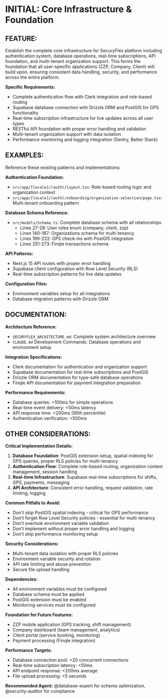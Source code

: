 # INITIAL: Core Infrastructure & Foundation

## FEATURE:
Establish the complete core infrastructure for SecuryFlex platform including authentication system, database operations, real-time subscriptions, API foundation, and multi-tenant organization support. This forms the foundation that all user-specific applications (ZZP, Company, Client) will build upon, ensuring consistent data handling, security, and performance across the entire platform.

**Specific Requirements:**
- Complete authentication flow with Clerk integration and role-based routing
- Supabase database connection with Drizzle ORM and PostGIS for GPS functionality
- Real-time subscription infrastructure for live updates across all user types
- RESTful API foundation with proper error handling and validation
- Multi-tenant organization support with data isolation
- Performance monitoring and logging integration (Sentry, Better Stack)

## EXAMPLES:
Reference these existing patterns and implementations:

**Authentication Foundation:**
- `src/app/[locale]/(auth)/layout.tsx`: Role-based routing logic and organization context
- `src/app/[locale]/(auth)/onboarding/organization-selection/page.tsx`: Multi-tenant onboarding pattern

**Database Schema Reference:**
- `src/models/Schema.ts`: Complete database schema with all relationships
  - Lines 27-28: User roles enum (company, client, zzp)
  - Lines 140-167: Organizations schema for multi-tenancy
  - Lines 199-222: GPS check-ins with PostGIS integration
  - Lines 251-273: Finqle transactions schema

**API Patterns:**
- Next.js 15 API routes with proper error handling
- Supabase client configuration with Row Level Security (RLS)
- Real-time subscription patterns for live data updates

**Configuration Files:**
- Environment variables setup for all integrations
- Database migration patterns with Drizzle ORM

## DOCUMENTATION:
**Architecture Reference:**
- `SECURYFLEX_ARCHITECTURE.md`: Complete system architecture overview
- `CLAUDE.md` Development Commands: Database operations and environment setup

**Integration Specifications:**
- Clerk documentation for authentication and organization support
- Supabase documentation for real-time subscriptions and PostGIS
- Drizzle ORM documentation for type-safe database operations
- Finqle API documentation for payment integration preparation

**Performance Requirements:**
- Database queries: <100ms for simple operations
- Real-time event delivery: <50ms latency
- API response time: <200ms (95th percentile)
- Authentication verification: <500ms

## OTHER CONSIDERATIONS:

**Critical Implementation Details:**
1. **Database Foundation**: PostGIS extension setup, spatial indexing for GPS queries, proper RLS policies for multi-tenancy
2. **Authentication Flow**: Complete role-based routing, organization context management, session handling
3. **Real-time Infrastructure**: Supabase real-time subscriptions for shifts, GPS, payments, messaging
4. **API Architecture**: Consistent error handling, request validation, rate limiting, logging

**Common Pitfalls to Avoid:**
- Don't skip PostGIS spatial indexing - critical for GPS performance
- Don't forget Row Level Security policies - essential for multi-tenancy
- Don't overlook environment variable validation
- Don't implement without proper error handling and logging
- Don't skip performance monitoring setup

**Security Considerations:**
- Multi-tenant data isolation with proper RLS policies
- Environment variable security and rotation
- API rate limiting and abuse prevention
- Secure file upload handling

**Dependencies:**
- All environment variables must be configured
- Database schema must be applied
- PostGIS extension must be enabled
- Monitoring services must be configured

**Foundation for Future Features:**
- ZZP mobile application (GPS tracking, shift management)
- Company dashboard (team management, analytics)
- Client portal (service booking, monitoring)
- Payment processing (Finqle integration)

**Performance Targets:**
- Database connection pool: <20 concurrent connections
- Real-time subscription latency: <50ms
- API endpoint response: <200ms average
- File upload processing: <5 seconds

**Recommended Agent:** @database-expert for schema optimization, @security-auditor for compliance